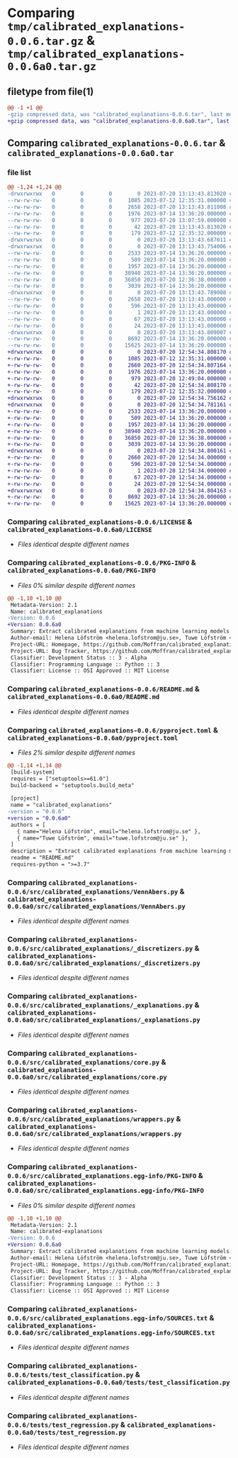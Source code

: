 # Comparing `tmp/calibrated_explanations-0.0.6.tar.gz` & `tmp/calibrated_explanations-0.0.6a0.tar.gz`

## filetype from file(1)

```diff
@@ -1 +1 @@
-gzip compressed data, was "calibrated_explanations-0.0.6.tar", last modified: Thu Jul 20 13:13:43 2023, max compression
+gzip compressed data, was "calibrated_explanations-0.0.6a0.tar", last modified: Thu Jul 20 12:54:34 2023, max compression
```

## Comparing `calibrated_explanations-0.0.6.tar` & `calibrated_explanations-0.0.6a0.tar`

### file list

```diff
@@ -1,24 +1,24 @@
-drwxrwxrwx   0        0        0        0 2023-07-20 13:13:43.813020 calibrated_explanations-0.0.6/
--rw-rw-rw-   0        0        0     1085 2023-07-12 12:35:31.000000 calibrated_explanations-0.0.6/LICENSE
--rw-rw-rw-   0        0        0     2658 2023-07-20 13:13:43.811008 calibrated_explanations-0.0.6/PKG-INFO
--rw-rw-rw-   0        0        0     1976 2023-07-14 13:36:20.000000 calibrated_explanations-0.0.6/README.md
--rw-rw-rw-   0        0        0      977 2023-07-20 13:07:59.000000 calibrated_explanations-0.0.6/pyproject.toml
--rw-rw-rw-   0        0        0       42 2023-07-20 13:13:43.813020 calibrated_explanations-0.0.6/setup.cfg
--rw-rw-rw-   0        0        0      179 2023-07-12 12:35:32.000000 calibrated_explanations-0.0.6/setup.py
-drwxrwxrwx   0        0        0        0 2023-07-20 13:13:43.687011 calibrated_explanations-0.0.6/src/
-drwxrwxrwx   0        0        0        0 2023-07-20 13:13:43.754006 calibrated_explanations-0.0.6/src/calibrated_explanations/
--rw-rw-rw-   0        0        0     2533 2023-07-14 13:36:20.000000 calibrated_explanations-0.0.6/src/calibrated_explanations/VennAbers.py
--rw-rw-rw-   0        0        0      509 2023-07-14 13:36:20.000000 calibrated_explanations-0.0.6/src/calibrated_explanations/__init__.py
--rw-rw-rw-   0        0        0     1957 2023-07-14 13:36:20.000000 calibrated_explanations-0.0.6/src/calibrated_explanations/_discretizers.py
--rw-rw-rw-   0        0        0    38940 2023-07-14 13:36:20.000000 calibrated_explanations-0.0.6/src/calibrated_explanations/_explanations.py
--rw-rw-rw-   0        0        0    36850 2023-07-20 12:36:38.000000 calibrated_explanations-0.0.6/src/calibrated_explanations/core.py
--rw-rw-rw-   0        0        0     3039 2023-07-14 13:36:20.000000 calibrated_explanations-0.0.6/src/calibrated_explanations/wrappers.py
-drwxrwxrwx   0        0        0        0 2023-07-20 13:13:43.789008 calibrated_explanations-0.0.6/src/calibrated_explanations.egg-info/
--rw-rw-rw-   0        0        0     2658 2023-07-20 13:13:43.000000 calibrated_explanations-0.0.6/src/calibrated_explanations.egg-info/PKG-INFO
--rw-rw-rw-   0        0        0      596 2023-07-20 13:13:43.000000 calibrated_explanations-0.0.6/src/calibrated_explanations.egg-info/SOURCES.txt
--rw-rw-rw-   0        0        0        1 2023-07-20 13:13:43.000000 calibrated_explanations-0.0.6/src/calibrated_explanations.egg-info/dependency_links.txt
--rw-rw-rw-   0        0        0       67 2023-07-20 13:13:43.000000 calibrated_explanations-0.0.6/src/calibrated_explanations.egg-info/requires.txt
--rw-rw-rw-   0        0        0       24 2023-07-20 13:13:43.000000 calibrated_explanations-0.0.6/src/calibrated_explanations.egg-info/top_level.txt
-drwxrwxrwx   0        0        0        0 2023-07-20 13:13:43.809007 calibrated_explanations-0.0.6/tests/
--rw-rw-rw-   0        0        0     8692 2023-07-14 13:36:20.000000 calibrated_explanations-0.0.6/tests/test_classification.py
--rw-rw-rw-   0        0        0    15625 2023-07-14 13:36:20.000000 calibrated_explanations-0.0.6/tests/test_regression.py
+drwxrwxrwx   0        0        0        0 2023-07-20 12:54:34.808170 calibrated_explanations-0.0.6a0/
+-rw-rw-rw-   0        0        0     1085 2023-07-12 12:35:31.000000 calibrated_explanations-0.0.6a0/LICENSE
+-rw-rw-rw-   0        0        0     2660 2023-07-20 12:54:34.807164 calibrated_explanations-0.0.6a0/PKG-INFO
+-rw-rw-rw-   0        0        0     1976 2023-07-14 13:36:20.000000 calibrated_explanations-0.0.6a0/README.md
+-rw-rw-rw-   0        0        0      979 2023-07-20 12:49:04.000000 calibrated_explanations-0.0.6a0/pyproject.toml
+-rw-rw-rw-   0        0        0       42 2023-07-20 12:54:34.808170 calibrated_explanations-0.0.6a0/setup.cfg
+-rw-rw-rw-   0        0        0      179 2023-07-12 12:35:32.000000 calibrated_explanations-0.0.6a0/setup.py
+drwxrwxrwx   0        0        0        0 2023-07-20 12:54:34.756162 calibrated_explanations-0.0.6a0/src/
+drwxrwxrwx   0        0        0        0 2023-07-20 12:54:34.781161 calibrated_explanations-0.0.6a0/src/calibrated_explanations/
+-rw-rw-rw-   0        0        0     2533 2023-07-14 13:36:20.000000 calibrated_explanations-0.0.6a0/src/calibrated_explanations/VennAbers.py
+-rw-rw-rw-   0        0        0      509 2023-07-14 13:36:20.000000 calibrated_explanations-0.0.6a0/src/calibrated_explanations/__init__.py
+-rw-rw-rw-   0        0        0     1957 2023-07-14 13:36:20.000000 calibrated_explanations-0.0.6a0/src/calibrated_explanations/_discretizers.py
+-rw-rw-rw-   0        0        0    38940 2023-07-14 13:36:20.000000 calibrated_explanations-0.0.6a0/src/calibrated_explanations/_explanations.py
+-rw-rw-rw-   0        0        0    36850 2023-07-20 12:36:38.000000 calibrated_explanations-0.0.6a0/src/calibrated_explanations/core.py
+-rw-rw-rw-   0        0        0     3039 2023-07-14 13:36:20.000000 calibrated_explanations-0.0.6a0/src/calibrated_explanations/wrappers.py
+drwxrwxrwx   0        0        0        0 2023-07-20 12:54:34.800161 calibrated_explanations-0.0.6a0/src/calibrated_explanations.egg-info/
+-rw-rw-rw-   0        0        0     2660 2023-07-20 12:54:34.000000 calibrated_explanations-0.0.6a0/src/calibrated_explanations.egg-info/PKG-INFO
+-rw-rw-rw-   0        0        0      596 2023-07-20 12:54:34.000000 calibrated_explanations-0.0.6a0/src/calibrated_explanations.egg-info/SOURCES.txt
+-rw-rw-rw-   0        0        0        1 2023-07-20 12:54:34.000000 calibrated_explanations-0.0.6a0/src/calibrated_explanations.egg-info/dependency_links.txt
+-rw-rw-rw-   0        0        0       67 2023-07-20 12:54:34.000000 calibrated_explanations-0.0.6a0/src/calibrated_explanations.egg-info/requires.txt
+-rw-rw-rw-   0        0        0       24 2023-07-20 12:54:34.000000 calibrated_explanations-0.0.6a0/src/calibrated_explanations.egg-info/top_level.txt
+drwxrwxrwx   0        0        0        0 2023-07-20 12:54:34.804163 calibrated_explanations-0.0.6a0/tests/
+-rw-rw-rw-   0        0        0     8692 2023-07-14 13:36:20.000000 calibrated_explanations-0.0.6a0/tests/test_classification.py
+-rw-rw-rw-   0        0        0    15625 2023-07-14 13:36:20.000000 calibrated_explanations-0.0.6a0/tests/test_regression.py
```

### Comparing `calibrated_explanations-0.0.6/LICENSE` & `calibrated_explanations-0.0.6a0/LICENSE`

 * *Files identical despite different names*

### Comparing `calibrated_explanations-0.0.6/PKG-INFO` & `calibrated_explanations-0.0.6a0/PKG-INFO`

 * *Files 0% similar despite different names*

```diff
@@ -1,10 +1,10 @@
 Metadata-Version: 2.1
 Name: calibrated_explanations
-Version: 0.0.6
+Version: 0.0.6a0
 Summary: Extract calibrated explanations from machine learning models.
 Author-email: Helena Löfström <helena.lofstrom@ju.se>, Tuwe Löfström <tuwe.lofstrom@ju.se>
 Project-URL: Homepage, https://github.com/Moffran/calibrated_explanations
 Project-URL: Bug Tracker, https://github.com/Moffran/calibrated_explanations/issues
 Classifier: Development Status :: 3 - Alpha
 Classifier: Programming Language :: Python :: 3
 Classifier: License :: OSI Approved :: MIT License
```

### Comparing `calibrated_explanations-0.0.6/README.md` & `calibrated_explanations-0.0.6a0/README.md`

 * *Files identical despite different names*

### Comparing `calibrated_explanations-0.0.6/pyproject.toml` & `calibrated_explanations-0.0.6a0/pyproject.toml`

 * *Files 2% similar despite different names*

```diff
@@ -1,14 +1,14 @@
 [build-system]
 requires = ["setuptools>=61.0"]
 build-backend = "setuptools.build_meta"
 
 [project]
 name = "calibrated_explanations"
-version = "0.0.6"
+version = "0.0.6a0"
 authors = [
   { name="Helena Löfström", email="helena.lofstrom@ju.se" },
   { name="Tuwe Löfström", email="tuwe.lofstrom@ju.se" },
 ]
 description = "Extract calibrated explanations from machine learning models."
 readme = "README.md"
 requires-python = ">=3.7"
```

### Comparing `calibrated_explanations-0.0.6/src/calibrated_explanations/VennAbers.py` & `calibrated_explanations-0.0.6a0/src/calibrated_explanations/VennAbers.py`

 * *Files identical despite different names*

### Comparing `calibrated_explanations-0.0.6/src/calibrated_explanations/_discretizers.py` & `calibrated_explanations-0.0.6a0/src/calibrated_explanations/_discretizers.py`

 * *Files identical despite different names*

### Comparing `calibrated_explanations-0.0.6/src/calibrated_explanations/_explanations.py` & `calibrated_explanations-0.0.6a0/src/calibrated_explanations/_explanations.py`

 * *Files identical despite different names*

### Comparing `calibrated_explanations-0.0.6/src/calibrated_explanations/core.py` & `calibrated_explanations-0.0.6a0/src/calibrated_explanations/core.py`

 * *Files identical despite different names*

### Comparing `calibrated_explanations-0.0.6/src/calibrated_explanations/wrappers.py` & `calibrated_explanations-0.0.6a0/src/calibrated_explanations/wrappers.py`

 * *Files identical despite different names*

### Comparing `calibrated_explanations-0.0.6/src/calibrated_explanations.egg-info/PKG-INFO` & `calibrated_explanations-0.0.6a0/src/calibrated_explanations.egg-info/PKG-INFO`

 * *Files 0% similar despite different names*

```diff
@@ -1,10 +1,10 @@
 Metadata-Version: 2.1
 Name: calibrated-explanations
-Version: 0.0.6
+Version: 0.0.6a0
 Summary: Extract calibrated explanations from machine learning models.
 Author-email: Helena Löfström <helena.lofstrom@ju.se>, Tuwe Löfström <tuwe.lofstrom@ju.se>
 Project-URL: Homepage, https://github.com/Moffran/calibrated_explanations
 Project-URL: Bug Tracker, https://github.com/Moffran/calibrated_explanations/issues
 Classifier: Development Status :: 3 - Alpha
 Classifier: Programming Language :: Python :: 3
 Classifier: License :: OSI Approved :: MIT License
```

### Comparing `calibrated_explanations-0.0.6/src/calibrated_explanations.egg-info/SOURCES.txt` & `calibrated_explanations-0.0.6a0/src/calibrated_explanations.egg-info/SOURCES.txt`

 * *Files identical despite different names*

### Comparing `calibrated_explanations-0.0.6/tests/test_classification.py` & `calibrated_explanations-0.0.6a0/tests/test_classification.py`

 * *Files identical despite different names*

### Comparing `calibrated_explanations-0.0.6/tests/test_regression.py` & `calibrated_explanations-0.0.6a0/tests/test_regression.py`

 * *Files identical despite different names*

